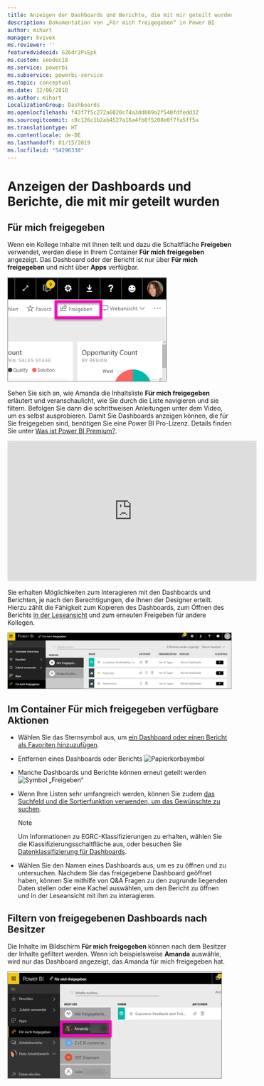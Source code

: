 ```yaml
---
title: Anzeigen der Dashboards und Berichte, die mit mir geteilt wurden
description: Dokumentation von „Für mich freigegeben“ in Power BI
author: mihart
manager: kvivek
ms.reviewer: ''
featuredvideoid: G26dr2PsEpk
ms.custom: seodec18
ms.service: powerbi
ms.subservice: powerbi-service
ms.topic: conceptual
ms.date: 12/06/2018
ms.author: mihart
LocalizationGroup: Dashboards
ms.openlocfilehash: f43f7f5c272a6020c74a3dd009a2f540fdfedd32
ms.sourcegitcommit: c8c126c1b2ab4527a16a4fb8f5208e0f7fa5ff5a
ms.translationtype: HT
ms.contentlocale: de-DE
ms.lasthandoff: 01/15/2019
ms.locfileid: "54296338"
---
```

# <a name="display-the-dashboards-and-reports-that-have-been-shared-with-me"></a>Anzeigen der Dashboards und Berichte, die mit mir geteilt wurden
## <a name="shared-with-me"></a>Für mich freigegeben

Wenn ein Kollege Inhalte mit Ihnen teilt und dazu die Schaltfläche **Freigeben** verwendet, werden diese in Ihrem Container **Für mich freigegeben** angezeigt. Das Dashboard oder der Bericht ist nur über **Für mich freigegeben** und nicht über **Apps** verfügbar.

![Symbol „Freigeben“](./media/end-user-shared-with-me/power-bi-share-dash.png)

Sehen Sie sich an, wie Amanda die Inhaltsliste **Für mich freigegeben** erläutert und veranschaulicht, wie Sie durch die Liste navigieren und sie filtern. Befolgen Sie dann die schrittweisen Anleitungen unter dem Video, um es selbst ausprobieren. Damit Sie Dashboards anzeigen können, die für Sie freigegeben sind, benötigen Sie eine Power BI Pro-Lizenz. Details finden Sie unter [Was ist Power BI Premium?](../service-premium.md).

<iframe width="560" height="315" src="https://www.youtube.com/embed/G26dr2PsEpk" frameborder="0" allowfullscreen></iframe>

Sie erhalten Möglichkeiten zum Interagieren mit den Dashboards und Berichten, je nach den Berechtigungen, die Ihnen der Designer erteilt. Hierzu zählt die Fähigkeit zum Kopieren des Dashboards, zum Öffnen des Berichts [in der Leseansicht](end-user-reading-view.md) und zum erneuten Freigeben für andere Kollegen.

![Container „Für mich freigegeben“](./media/end-user-shared-with-me/power-bi-container.png)

## <a name="actions-available-from-the-shared-with-me-container"></a>Im Container **Für mich freigegeben** verfügbare Aktionen
* Wählen Sie das Sternsymbol aus, um [ein Dashboard oder einen Bericht als Favoriten hinzuzufügen](end-user-favorite.md).
* Entfernen eines Dashboards oder Berichts  ![Papierkorbsymbol](./media/end-user-shared-with-me/power-bi-delete-icon.png)
* Manche Dashboards und Berichte können erneut geteilt werden  ![Symbol „Freigeben“](./media/end-user-shared-with-me/power-bi-share-icon-new.png)
* Wenn Ihre Listen sehr umfangreich werden, können Sie zudem [das Suchfeld und die Sortierfunktion verwenden, um das Gewünschte zu suchen](end-user-search-sort.md).
  
  > [!NOTE]
  > Um Informationen zu EGRC-Klassifizierungen zu erhalten, wählen Sie die Klassifizierungsschaltfläche aus, oder besuchen Sie [Datenklassifizierung für Dashboards](../service-data-classification.md).
  > 
  > 
* Wählen Sie den Namen eines Dashboards aus, um es zu öffnen und zu untersuchen. Nachdem Sie das freigegebene Dashboard geöffnet haben, können Sie mithilfe von Q&A Fragen zu den zugrunde liegenden Daten stellen oder eine Kachel auswählen, um den Bericht zu öffnen und in der Leseansicht mit ihm zu interagieren.

## <a name="filter-shared-dashboards-by-owner"></a>Filtern von freigegebenen Dashboards nach Besitzer
Die Inhalte im Bildschirm **Für mich freigegeben** können nach dem Besitzer der Inhalte gefiltert werden. Wenn ich beispielsweise **Amanda** auswähle, wird nur das Dashboard angezeigt, das Amanda für mich freigegeben hat.

![Nach Besitzer gefiltertes Dashboard](./media/end-user-shared-with-me/power-bi-owner-new.png)